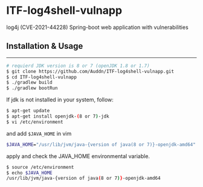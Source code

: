 # ITF-log4shell-vulnapp
log4j (CVE-2021-44228) Spring-boot web application with vulnerabilities
## Installation & Usage

---

```bash
# requierd JDK version is 8 or 7 (openJDK 1.8 or 1.7)
$ git clone https://github.com/Auddn/ITF-log4shell-vulnapp.git
$ cd ITF-log4shell-vulnapp
$ ./gradlew build
$ ./gradlew bootRun
```

If jdk is not installed in your system, follow:

```bash
$ apt-get update
$ apt-get install openjdk-(8 or 7)-jdk
$ vi /etc/environment
```

and add `$JAVA_HOME` in vim

```bash
$JAVA_HOME="/usr/lib/jvm/java-{version of java(8 or 7)}-openjdk-amd64"
```

apply and check the JAVA_HOME environmental variable.

```bash
$ source /etc/environment
$ echo $JAVA_HOME
/usr/lib/jvm/java-{version of java(8 or 7)}-openjdk-amd64
```
